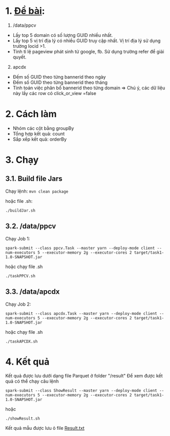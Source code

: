 # 1. [Đề bài](Task.txt):
1. /data/ppcv
- Lấy top 5 domain có số lượng GUID nhiều nhất.
- Lấy top 5 vị trí địa lý có nhiều GUID truy cập nhất. Vị trí địa lý sử dụng trường locid >1.
- Tính tỉ lệ pageview phát sinh từ google, fb. Sử dụng trường refer để giải quyết.
2. apcdx
- Đếm số  GUID theo từng bannerid theo ngày
- Đếm số  GUID theo từng bannerid theo tháng
- Tính toán việc phân bổ bannerid theo từng domain
  => Chú ý, các dữ liệu này lấy các row có click_or_view =false

# 2. Cách làm
- Nhóm các cột bằng groupBy 
- Tổng hợp kết quả: count
- Sắp xếp kết quả: orderBy

# 3. Chạy
## 3.1. Build file Jars
Chạy lệnh:
`mvn clean package`

hoặc file .sh:

`./buildJar.sh`


## 3.2. /data/ppcv
Chạy Job 1:

`spark-submit --class ppcv.Task --master yarn --deploy-mode client --num-executors 5 --executor-memory 2g --executor-cores 2 target/task1-1.0-SNAPSHOT.jar`

hoặc chạy file .sh

`./taskPPCV.sh`

## 3.3. /data/apcdx
Chạy Job 2:

`spark-submit --class apcdx.Task --master yarn --deploy-mode client --num-executors 5 --executor-memory 2g --executor-cores 2 target/task1-1.0-SNAPSHOT.jar`

hoặc chạy file .sh

`./taskAPCDX.sh`

# 4. Kết quả
Kết quả được lưu dưới dạng file Parquet ở folder "/result"
Để xem được kết quả có thể chạy câu lệnh

`spark-submit --class ShowResult --master yarn --deploy-mode client --num-executors 5 --executor-memory 2g --executor-cores 2 target/task1-1.0-SNAPSHOT.jar`

hoặc

`./showResult.sh`

Kết quả mẫu được lưu ỏ file [Result.txt](Result.txt)

